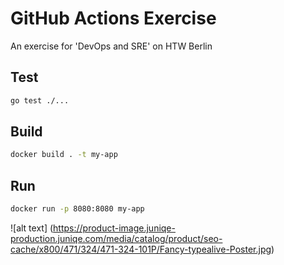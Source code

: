 # GitHub Actions Exercise

An exercise for 'DevOps and SRE' on HTW Berlin

## Test

```bash
go test ./...
```

## Build

```bash
docker build . -t my-app
```

## Run

```bash
docker run -p 8080:8080 my-app
```
![alt text] (https://product-image.juniqe-production.juniqe.com/media/catalog/product/seo-cache/x800/471/324/471-324-101P/Fancy-typealive-Poster.jpg)